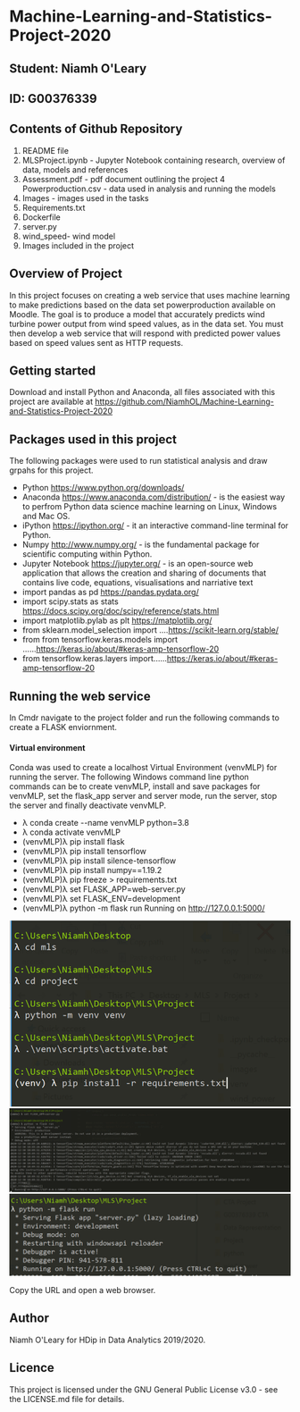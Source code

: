 # Machine-Learning-and-Statistics-Project-2020

## Student: Niamh O'Leary
## ID: G00376339

## Contents of Github Repository
1. README file
2. MLSProject.ipynb - Jupyter Notebook containing research, overview of data, models and references
3. Assessment.pdf - pdf document outlining the project
4  Powerproduction.csv - data used in analysis and running the models
5. Images -  images used in the tasks
6. Requirements.txt
7. Dockerfile
8. server.py 
9. wind_speed- wind model
10. Images included in the project

## Overview of Project

In this project focuses on creating a web service that uses machine learning to make predictions based on the data set powerproduction available on Moodle. The goal is to
produce a model that accurately predicts wind turbine power output from wind speed values, as in the data set. You must then develop a web service that will respond with
predicted power values based on speed values sent as HTTP requests. 

## Getting started
Download and install Python and Anaconda, all files associated with this project are available at https://github.com/NiamhOL/Machine-Learning-and-Statistics-Project-2020

## Packages used in this project

The following packages were used to run statistical analysis and draw grpahs for this project.

* Python https://www.python.org/downloads/
* Anaconda https://www.anaconda.com/distribution/ - is the easiest way to perfrom Python data science machine learning on Linux, Windows and Mac OS.
* iPython https://ipython.org/ - it an interactive command-line terminal for Python.
* Numpy http://www.numpy.org/ - is the fundamental package for scientific computing within Python.
* Jupyter Notebook https://jupyter.org/ - is an open-source web application that allows the creation and sharing of documents that contains live code, equations, visualisations    and narriative text
* import pandas as pd https://pandas.pydata.org/
* import scipy.stats as stats https://docs.scipy.org/doc/scipy/reference/stats.html
* import matplotlib.pylab as plt https://matplotlib.org/
* from sklearn.model_selection import ....https://scikit-learn.org/stable/
* from from tensorflow.keras.models import ......https://keras.io/about/#keras-amp-tensorflow-20
* from tensorflow.keras.layers import......https://keras.io/about/#keras-amp-tensorflow-20

## Running the web service

In Cmdr navigate to the project folder and run the following commands to create a FLASK enviornment.

#### Virtual environment
Conda was used to create a localhost Virtual Environment (venvMLP) for running the server. The following Windows command line python commands can be to create venvMLP, install and save packages for venvMLP, set the flask_app server and server mode, run the server, stop the server and finally deactivate venvMLP.

* λ conda create --name venvMLP python=3.8
* λ conda activate venvMLP
* (venvMLP)λ pip install flask
* (venvMLP)λ pip install tensorflow
* (venvMLP)λ pip install silence-tensorflow
* (venvMLP)λ pip install numpy==1.19.2
* (venvMLP)λ pip freeze > requirements.txt
* (venvMLP)λ set FLASK_APP=web-server.py
* (venvMLP)λ set FLASK_ENV=development
* (venvMLP)λ python -m flask run
Running on http://127.0.0.1:5000/

![image](https://raw.githubusercontent.com/NiamhOL/Machine-Learning-and-Statistics-Project-2020/main/Capture.PNG)
![image](https://raw.githubusercontent.com/NiamhOL/Machine-Learning-and-Statistics-Project-2020/main/tensorflow.png)
![image](https://raw.githubusercontent.com/NiamhOL/Machine-Learning-and-Statistics-Project-2020/main/flask2.png)

Copy the URL and open a web browser. 

## Author
Niamh O'Leary for HDip in Data Analytics 2019/2020.

## Licence
This project is licensed under the GNU General Public License v3.0 - see the LICENSE.md file for details.

